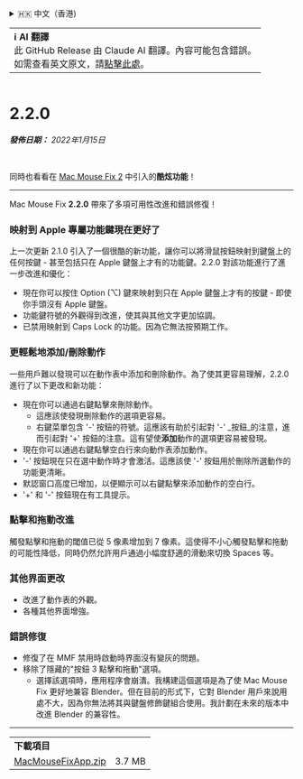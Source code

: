 <details>
<summary>🇭🇰 中文（香港)</summary>

[🇬🇧 English (GitHub)](https://github.com/noah-nuebling/mac-mouse-fix/releases/tag/2.2.0)\
[🇦🇩 Català](https://redirect.macmousefix.com/?target=mmf-release&tag=2.2.0&locale=ca)\
[🇩🇪 Deutsch](https://redirect.macmousefix.com/?target=mmf-release&tag=2.2.0&locale=de)\
[🇪🇸 Español](https://redirect.macmousefix.com/?target=mmf-release&tag=2.2.0&locale=es)\
[🇫🇷 Français](https://redirect.macmousefix.com/?target=mmf-release&tag=2.2.0&locale=fr)\
[🇮🇩 Indonesia](https://redirect.macmousefix.com/?target=mmf-release&tag=2.2.0&locale=id)\
[🇮🇹 Italiano](https://redirect.macmousefix.com/?target=mmf-release&tag=2.2.0&locale=it)\
[🇭🇺 Magyar](https://redirect.macmousefix.com/?target=mmf-release&tag=2.2.0&locale=hu)\
[🇳🇱 Nederlands](https://redirect.macmousefix.com/?target=mmf-release&tag=2.2.0&locale=nl)\
[🇵🇱 Polski](https://redirect.macmousefix.com/?target=mmf-release&tag=2.2.0&locale=pl)\
[🇧🇷 Português (Brasil)](https://redirect.macmousefix.com/?target=mmf-release&tag=2.2.0&locale=pt-BR)\
[🇵🇹 Português (Portugal)](https://redirect.macmousefix.com/?target=mmf-release&tag=2.2.0&locale=pt-PT)\
[🇷🇴 Română](https://redirect.macmousefix.com/?target=mmf-release&tag=2.2.0&locale=ro)\
[🇸🇪 Svenska](https://redirect.macmousefix.com/?target=mmf-release&tag=2.2.0&locale=sv)\
[🇻🇳 Tiếng Việt](https://redirect.macmousefix.com/?target=mmf-release&tag=2.2.0&locale=vi)\
[🇹🇷 Türkçe](https://redirect.macmousefix.com/?target=mmf-release&tag=2.2.0&locale=tr)\
[🇨🇿 Čeština](https://redirect.macmousefix.com/?target=mmf-release&tag=2.2.0&locale=cs)\
[🇬🇷 Ελληνικά](https://redirect.macmousefix.com/?target=mmf-release&tag=2.2.0&locale=el)\
[🇷🇺 Русский](https://redirect.macmousefix.com/?target=mmf-release&tag=2.2.0&locale=ru)\
[🇺🇦 Українська](https://redirect.macmousefix.com/?target=mmf-release&tag=2.2.0&locale=uk)\
[🇮🇱 עברית](https://redirect.macmousefix.com/?target=mmf-release&tag=2.2.0&locale=he)\
[🇸🇦 العربية](https://redirect.macmousefix.com/?target=mmf-release&tag=2.2.0&locale=ar)\
[🇮🇳 हिन्दी](https://redirect.macmousefix.com/?target=mmf-release&tag=2.2.0&locale=hi)\
[🇹🇭 ไทย](https://redirect.macmousefix.com/?target=mmf-release&tag=2.2.0&locale=th)\
[🇨🇳 中文 (简体)](https://redirect.macmousefix.com/?target=mmf-release&tag=2.2.0&locale=zh-Hans)\
[🇨🇳 中文 (繁體)](https://redirect.macmousefix.com/?target=mmf-release&tag=2.2.0&locale=zh-Hant)\
**🇭🇰 中文（香港)**\
[🇯🇵 日本語](https://redirect.macmousefix.com/?target=mmf-release&tag=2.2.0&locale=ja)\
[🇰🇷 한국어](https://redirect.macmousefix.com/?target=mmf-release&tag=2.2.0&locale=ko)\
[Help translate Mac Mouse Fix to different languages!](https://github.com/noah-nuebling/mac-mouse-fix/discussions/731)
</details>
<table align=><td>
<b>ℹ️ AI 翻譯</b><br>
此 GitHub Release 由 Claude AI 翻譯。內容可能包含錯誤。<br>
如需查看英文原文，請<a href="https://github.com/noah-nuebling/mac-mouse-fix/releases/tag/2.2.0">點擊此處</a>。
</td></table>

<table></table>

# 2.2.0
***發佈日期：** 2022年1月15日*

<br>

同時也看看在 [Mac Mouse Fix 2](https://redirect.macmousefix.com/?target=mmf-release&tag=2.0.0&locale=zh-HK) 中引入的**酷炫功能**！

---

Mac Mouse Fix **2.2.0** 帶來了多項可用性改進和錯誤修復！

### 映射到 Apple 專屬功能鍵現在更好了

上一次更新 2.1.0 引入了一個很酷的新功能，讓你可以將滑鼠按鈕映射到鍵盤上的任何按鍵 - 甚至包括只在 Apple 鍵盤上才有的功能鍵。2.2.0 對該功能進行了進一步改進和優化：

- 現在你可以按住 Option (⌥) 鍵來映射到只在 Apple 鍵盤上才有的按鍵 - 即使你手頭沒有 Apple 鍵盤。
- 功能鍵符號的外觀得到改進，使其與其他文字更加協調。
- 已禁用映射到 Caps Lock 的功能。因為它無法按預期工作。

### 更輕鬆地添加/刪除動作

一些用戶難以發現可以在動作表中添加和刪除動作。為了使其更容易理解，2.2.0 進行了以下更改和新功能：

- 現在你可以通過右鍵點擊來刪除動作。
  - 這應該使發現刪除動作的選項更容易。
  - 右鍵菜單包含 '-' 按鈕的符號。這應該有助於引起對 '-' _按鈕_的注意，進而引起對 '+' 按鈕的注意。這有望使**添加**動作的選項更容易被發現。
- 現在你可以通過右鍵點擊空白行來向動作表添加動作。
- '-' 按鈕現在只在選中動作時才會激活。這應該使 '-' 按鈕用於刪除所選動作的功能更清晰。
- 默認窗口高度已增加，以便顯示可以右鍵點擊來添加動作的空白行。
- '+' 和 '-' 按鈕現在有工具提示。

### 點擊和拖動改進

觸發點擊和拖動的閾值已從 5 像素增加到 7 像素。這使得不小心觸發點擊和拖動的可能性降低，同時仍然允許用戶通過小幅度舒適的滑動來切換 Spaces 等。

### 其他界面更改

- 改進了動作表的外觀。
- 各種其他界面增強。

### 錯誤修復

- 修復了在 MMF 禁用時啟動時界面沒有變灰的問題。
- 移除了隱藏的"按鈕 3 點擊和拖動"選項。
  - 選擇該選項時，應用程序會崩潰。我構建這個選項是為了使 Mac Mouse Fix 更好地兼容 Blender。但在目前的形式下，它對 Blender 用戶來說用處不大，因為你無法將其與鍵盤修飾鍵組合使用。我計劃在未來的版本中改進 Blender 的兼容性。

---

<table align="start">
<tr>
    <td colspan=2>
        <b>下載項目</b>
    </td>
</tr>
<tr>
    <td><a href="https://github.com/noah-nuebling/mac-mouse-fix/releases/download/2.2.0/MacMouseFixApp.zip">MacMouseFixApp.zip</a></td>
    <td>3.7 MB</td>
</tr>
</table>